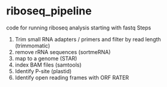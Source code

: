 # riboseq_pipeline
code for running riboseq analysis starting with fastq
Steps
1. Trim small RNA adapters / primers and filter by read length (trimmomatic)
2. remove rRNA sequences (sortmeRNA)
3. map to a genome (STAR)
4. index BAM files (samtools)
5. Identify P-site (plastid)
6. Identify open reading frames with ORF RATER

